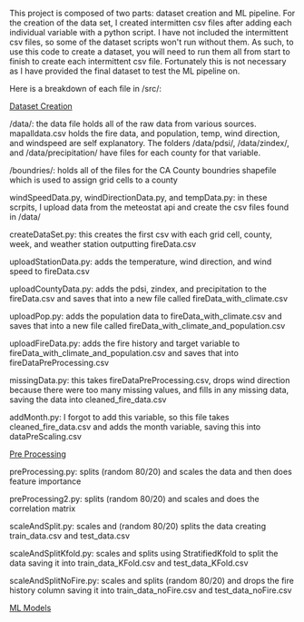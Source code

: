 This project is composed of two parts: dataset creation and ML pipeline.
For the creation of the data set, I created intermitten csv files after adding each individual variable with a python script. 
I have not included the intermittent csv files, so some of the dataset scripts won't run without them. 
As such, to use this code to create a dataset, you will need to run them all from start to finish to create each intermittent csv file. 
Fortunately this is not necessary as I have provided the final dataset to test the ML pipeline on.

Here is a breakdown of each file in /src/:

<u>Dataset Creation</u>

/data/: the data file holds all of the raw data from various sources. mapalldata.csv holds the fire data, and population, temp, wind direction, and windspeed are self explanatory. The folders /data/pdsi/, /data/zindex/, and /data/precipitation/ have files for each county for that variable. 

/boundries/: holds all of the files for the CA County boundries shapefile which is used to assign grid cells to a county

windSpeedData.py, windDirectionData.py, and tempData.py: in these scrpits, I upload data from the meteostat api and create the csv files found in /data/

createDataSet.py: this creates the first csv with each grid cell, county, week, and weather station outputting fireData.csv

uploadStationData.py: adds the temperature, wind direction, and wind speed to fireData.csv

uploadCountyData.py: adds the pdsi, zindex, and precipitation to the fireData.csv and saves that into a new file called fireData_with_climate.csv

uploadPop.py: adds the population data to fireData_with_climate.csv and saves that into a new file called fireData_with_climate_and_population.csv

uploadFireData.py: adds the fire history and target variable to fireData_with_climate_and_population.csv and saves that into fireDataPreProcessing.csv

missingData.py: this takes fireDataPreProcessing.csv, drops wind direction because there were too many missing values, and fills in any missing data, saving the data into cleaned_fire_data.csv

addMonth.py: I forgot to add this variable, so this file takes cleaned_fire_data.csv and adds the month variable, saving this into dataPreScaling.csv

<u>Pre Processing</u>

preProcessing.py: splits (random 80/20) and scales the data and then does feature importance

preProcessing2.py: splits (random 80/20) and scales and does the correlation matrix

scaleAndSplit.py: scales and (random 80/20) splits the data creating train_data.csv and test_data.csv

scaleAndSplitKfold.py: scales and splits using StratifiedKfold to split the data saving it into train_data_KFold.csv and test_data_KFold.csv

scaleAndSplitNoFire.py: scales and splits (random 80/20) and drops the fire history column saving it into train_data_noFire.csv and test_data_noFire.csv

<u>ML Models</u>

